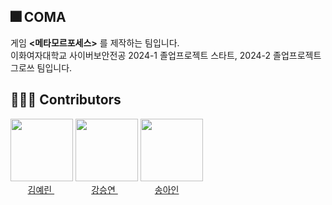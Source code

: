 ## 🎆 COMA

게임 **<메타모르포세스>** 를 제작하는 팀입니다.   
이화여자대학교 사이버보안전공 2024-1 졸업프로젝트 스타트, 2024-2 졸업프로젝트 그로쓰 팀입니다.

## 👨‍👧‍👧 Contributors

<img src="https://github.com/E-CyberGame/.github/assets/131231117/07d8ee41-d47d-442c-8457-aa738853eadd" width = "100" height = "100">
<img src="https://github.com/E-CyberGame/.github/assets/131231117/3953736e-dbdb-40fd-a68b-d039bf3ab4be" width = "100" height = "100">
<img src="https://github.com/E-CyberGame/.github/assets/131231117/8f2400fc-4995-4a5f-8d1a-4d54721c7afc" width = "100" height = "100"><br>
&nbsp&nbsp&nbsp&nbsp&nbsp&nbsp
<A href="https://github.com/yrinkin"> 김예린 </A> &nbsp&nbsp&nbsp&nbsp&nbsp&nbsp&nbsp&nbsp&nbsp&nbsp&nbsp&nbsp&nbsp&nbsp
<A href="https://github.com/SYEON10"> 강승연 </A> &nbsp&nbsp&nbsp&nbsp&nbsp&nbsp&nbsp&nbsp&nbsp&nbsp&nbsp&nbsp&nbsp&nbsp
<A href="https://github.com/Songein"> 송아인 </A>

